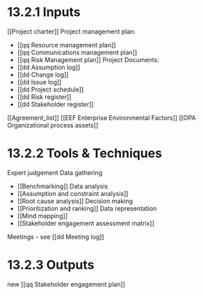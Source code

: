# 13.2.1 Inputs
[[Project charter]]
Project management plan:
* [[qq Resource management plan]]
* [[qq Communications management plan]]
* [[qq Risk Management plan]]
 Project Documents:
* [[dd Assumption log]]
* [[dd Change log]]
* [[dd Issue log]]
* [[dd Project schedule]]
* [[dd Risk register]]
* [[dd Stakeholder register]]

[[Agreement_list]]
[[EEF Enterprise Environmental Factors]]
[[OPA Organizational process assets]]

# 13.2.2 Tools & Techniques
Expert judgement
Data gathering
* [[Benchmarking]]
Data analysis
* [[Assumption and constraint analysis]]
* [[Root cause analysis]]
Decision making
* [[Prioritization and ranking]]
Data representation
* [[Mind mapping]]
* [[Stakeholder engagement assessment matrix]]

Meetings - see [[dd Meeting log]]

# 13.2.3 Outputs
new [[qq Stakeholder engagement plan]]